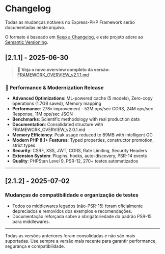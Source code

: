 # Changelog

Todas as mudanças notáveis no Express-PHP Framework serão documentadas neste arquivo.

O formato é baseado em [Keep a Changelog](https://keepachangelog.com/pt-BR/1.0.0/),
e este projeto adere ao [Semantic Versioning](https://semver.org/spec/v2.0.0.html).

## [2.1.1] - 2025-06-30

> 📖 **Veja o novo overview completo da versão:** [FRAMEWORK_OVERVIEW_v2.1.1.md](FRAMEWORK_OVERVIEW_v2.1.1.md)

### 🚀 Performance & Modernization Release
- **Advanced Optimizations**: ML-powered cache (5 models), Zero-copy operations (1.7GB saved), Memory mapping
- **Performance**: 278x improvement - 52M ops/sec CORS, 24M ops/sec Response, 11M ops/sec JSON
- **Benchmarks**: Scientific methodology with real production data
- **Documentation**: Consolidated structure with FRAMEWORK_OVERVIEW_v2.0.1.md
- **Memory Efficiency**: Peak usage reduced to 89MB with intelligent GC
- **Modern PHP 8.1+ Features**: Typed properties, constructor promotion, strict types
- **Security**: CSRF, XSS, JWT, CORS, Rate Limiting, Security Headers
- **Extension System**: Plugins, hooks, auto-discovery, PSR-14 events
- **Quality**: PHPStan Level 9, PSR-12, 270+ testes automatizados

---

## [2.1.2] - 2025-07-02

### Mudanças de compatibilidade e organização de testes
- Todos os middlewares legados (não-PSR-15) foram oficialmente depreciados e removidos dos exemplos e recomendações.
- Documentação reforçada sobre a obrigatoriedade do padrão PSR-15 para middlewares.

---

Todas as versões anteriores foram consolidadas e não são mais suportadas. Use sempre a versão mais recente para garantir performance, segurança e compatibilidade.
